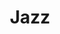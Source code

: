 ---
title: Jazz
crosslinks:
- jazzcirclejerk
- SnarkyPuppy
- piano
- freejazz
- japanesejazz
- zappafied
- jazzguitar
- jazznoir
- darkjazz
- drums
- trumpet
- musictheory
- VinylCollectors
- Serendipity
- classicalmusic
- phish
- chiptunes
- titlegore
- saxophone
- citypop
---
